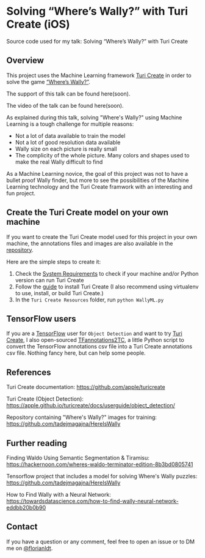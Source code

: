 # Solving “Where’s Wally?” with Turi Create (iOS)
Source code used for my talk: Solving “Where’s Wally?” with Turi Create

## Overview
This project uses the Machine Learning framework [Turi Create](https://github.com/apple/turicreate) in order to solve the game  [“Where’s Wally?”](https://en.wikipedia.org/wiki/Where%27s_Wally%3F).

The support of this talk can be found here(soon).

The video of the talk can be found here(soon).

As explained during this talk, solving "Where's Wally?" using Machine Learning is a tough challenge for multiple reasons:
- Not a lot of data available to train the model
- Not a lot of good resolution data available
- Wally size on each picture is really small
- The complicity of the whole picture. Many colors and shapes used to make the real Wally difficult to find

As a Machine Learning novice, the goal of this project was not to have a bullet proof Wally finder, but more to see the possibilities of the Machine Learning technology and the Turi Create framwork with an interesting and fun project. 

## Create the Turi Create model on your own machine

If you want to create the Turi Create model used for this project in your own machine, the annotations files and images are also available in the [repository](https://github.com/FlorianLdt/WallyML/tree/master/Turi%20Create%20Resources).

Here are the simple steps to create it:
1. Check the [System Requirements](https://github.com/apple/turicreate#system-requirements) to check if your machine and/or Python version can run Turi Create
2. Follow the [guide](https://github.com/apple/turicreate#installation) to install Turi Create (I also recommend using virtualenv to use, install, or build Turi Create.)
3. In the `Turi Create Resources` folder, run `python WallyML.py`

## TensorFlow users

If you are a [TensorFlow](https://www.tensorflow.org) user for `Object Detection` and want to try [Turi Create](https://github.com/apple/turicreate), I also open-sourced [TFannotations2TC](https://github.com/FlorianLdt/TFannotations2TC), a little Python script to convert the TensorFlow annotations csv file into a Turi Create annotations csv file.
Nothing fancy here, but can help some people.

## References
Turi Create documentation: https://github.com/apple/turicreate

Turi Create (Object Detection): https://apple.github.io/turicreate/docs/userguide/object_detection/

Repository containing "Where's Wally?" images for training: https://github.com/tadejmagajna/HereIsWally

## Further reading
Finding Waldo Using Semantic Segmentation & Tiramisu: https://hackernoon.com/wheres-waldo-terminator-edition-8b3bd0805741

Tensorflow project that includes a model for solving Where's Wally puzzles: https://github.com/tadejmagajna/HereIsWally

How to Find Wally with a Neural Network: https://towardsdatascience.com/how-to-find-wally-neural-network-eddbb20b0b90

## Contact
If you have a question or any comment, feel free to open an issue or to DM me on [@florianldt](https://twitter.com/florianldt).
